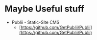 # Maybe Useful stuff

- Publii - Static-Site CMS
  - [https://github.com/GetPublii/Publii](https://github.com/GetPublii/Publii)
